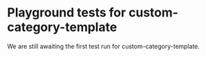 # Playground tests for custom-category-template
We are still awaiting the first test run for custom-category-template.
